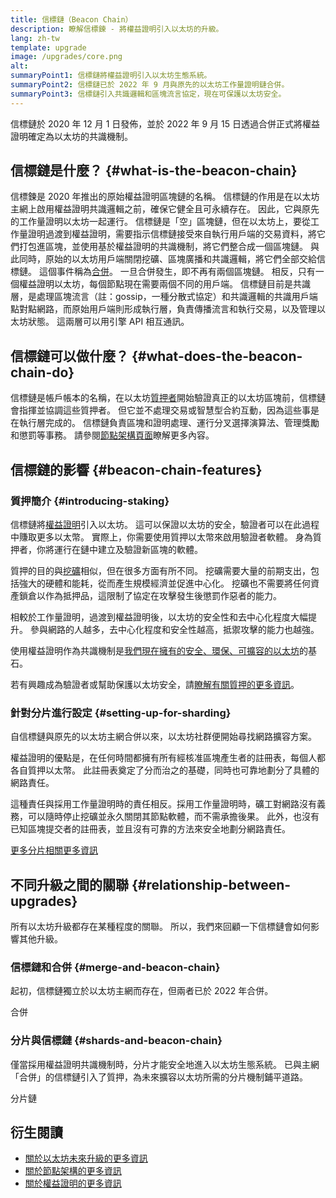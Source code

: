 ```yaml
---
title: 信標鏈（Beacon Chain）
description: 瞭解信標鍊 - 將權益證明引入以太坊的升級。
lang: zh-tw
template: upgrade
image: /upgrades/core.png
alt: 
summaryPoint1: 信標鏈將權益證明引入以太坊生態系統。
summaryPoint2: 信標鏈已於 2022 年 9 月與原先的以太坊工作量證明鏈合併。
summaryPoint3: 信標鏈引入共識邏輯和區塊流言協定，現在可保護以太坊安全。
---
```


<UpgradeStatus isShipped dateKey="page-upgrades-beacon-date">
  信標鏈於 2020 年 12 月 1 日發佈，並於 2022 年 9 月 15 日透過合併正式將權益證明確定為以太坊的共識機制。
</UpgradeStatus>

## 信標鏈是什麼？ {#what-is-the-beacon-chain}

信標鍊是 2020 年推出的原始權益證明區塊鏈的名稱。 信標鏈的作用是在以太坊主網上啟用權益證明共識邏輯之前，確保它健全且可永續存在。 因此，它與原先的工作量證明以太坊一起運行。 信標鏈是「空」區塊鏈，但在以太坊上，要從工作量證明過渡到權益證明，需要指示信標鏈接受來自執行用戶端的交易資料，將它們打包進區塊，並使用基於權益證明的共識機制，將它們整合成一個區塊鏈。 與此同時，原始的以太坊用戶端關閉挖礦、區塊廣播和共識邏輯，將它們全部交給信標鏈。 這個事件稱為[合併](/roadmap/merge/)。 一旦合併發生，即不再有兩個區塊鏈。 相反，只有一個權益證明以太坊，每個節點現在需要兩個不同的用戶端。 信標鏈目前是共識層，是處理區塊流言（註：gossip，一種分散式協定）和共識邏輯的共識用戶端點對點網路，而原始用戶端則形成執行層，負責傳播流言和執行交易，以及管理以太坊狀態。 這兩層可以用引擎 API 相互通訊。

## 信標鏈可以做什麼？ {#what-does-the-beacon-chain-do}

信標鏈是帳戶帳本的名稱，在以太坊[質押者](/staking/)開始驗證真正的以太坊區塊前，信標鏈會指揮並協調這些質押者。 但它並不處理交易或智慧型合約互動，因為這些事是在執行層完成的。 信標鏈負責區塊和證明處理、運行分叉選擇演算法、管理獎勵和懲罰等事務。 請參閱[節點架構頁面](/developers/docs/nodes-and-clients/node-architecture/#node-comparison)瞭解更多內容。

## 信標鏈的影響 {#beacon-chain-features}

### 質押簡介 {#introducing-staking}

信標鏈將[權益證明](/developers/docs/consensus-mechanisms/pos/)引入以太坊。 這可以保證以太坊的安全，驗證者可以在此過程中賺取更多以太幣。 實際上，你需要使用質押以太幣來啟用驗證者軟體。 身為質押者，你將運行在鏈中建立及驗證新區塊的軟體。

質押的目的與[挖礦](/developers/docs/mining/)相似，但在很多方面有所不同。 挖礦需要大量的前期支出，包括強大的硬體和能耗，從而產生規模經濟並促進中心化。 挖礦也不需要將任何資產鎖倉以作為抵押品，這限制了協定在攻擊發生後懲罰作惡者的能力。

相較於工作量證明，過渡到權益證明後，以太坊的安全性和去中心化程度大幅提升。 參與網路的人越多，去中心化程度和安全性越高，抵禦攻擊的能力也越強。

使用權益證明作為共識機制是[我們現在擁有的安全、環保、可擴容的以太坊](/roadmap/vision/)的基石。

<InfoBanner emoji=":money_bag:">
  若有興趣成為驗證者或幫助保護以太坊安全，請<a href="/staking/">瞭解有關質押的更多資訊</a>。
</InfoBanner>

### 針對分片進行設定 {#setting-up-for-sharding}

自信標鏈與原先的以太坊主網合併以來，以太坊社群便開始尋找網路擴容方案。

權益證明的優點是，在任何時間都擁有所有經核准區塊產生者的註冊表，每個人都各自質押以太幣。 此註冊表奠定了分而治之的基礎，同時也可靠地劃分了具體的網路責任。

這種責任與採用工作量證明時的責任相反。採用工作量證明時，礦工對網路沒有義務，可以隨時停止挖礦並永久關閉其節點軟體，而不需承擔後果。 此外，也沒有已知區塊提交者的註冊表，並且沒有可靠的方法來安全地劃分網路責任。

[更多分片相關更多資訊](/roadmap/danksharding/)

## 不同升級之間的關聯 {#relationship-between-upgrades}

所有以太坊升級都存在某種程度的關聯。 所以，我們來回顧一下信標鏈會如何影響其他升級。

### 信標鏈和合併 {#merge-and-beacon-chain}

起初，信標鏈獨立於以太坊主網而存在，但兩者已於 2022 年合併。

<ButtonLink to="/roadmap/merge/">
  合併
</ButtonLink>

### 分片與信標鏈 {#shards-and-beacon-chain}

僅當採用權益證明共識機制時，分片才能安全地進入以太坊生態系統。 已與主網「合併」的信標鏈引入了質押，為未來擴容以太坊所需的分片機制鋪平道路。

<ButtonLink to="/roadmap/danksharding/">
  分片鏈
</ButtonLink>

## 衍生閱讀

- [關於以太坊未來升級的更多資訊](/roadmap/vision)
- [關於節點架構的更多資訊](/developers/docs/nodes-and-clients/node-architecture)
- [關於權益證明的更多資訊](/developers/docs/consensus-mechanisms/pos)
